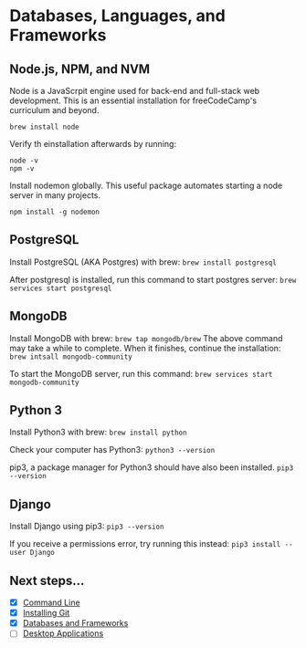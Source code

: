 # Databases, Languages, and Frameworks

## Node.js, NPM, and NVM

Node is a JavaScrpit engine used for back-end and full-stack web development. This is an essential installation for freeCodeCamp's curriculum and beyond.

`brew install node`

Verify th einstallation afterwards by running:
```
node -v
npm -v
```

Install nodemon globally. This useful package automates starting a node server in many projects.

`npm install -g nodemon`

## PostgreSQL

Install PostgreSQL (AKA Postgres) with brew:
`brew install postgresql`

After postgresql is installed, run this command to start postgres server:
`brew services start postgresql`

## MongoDB

Install MongoDB with brew:
`brew tap mongodb/brew`
The above command may take a while to complete. When it finishes, continue the installation:
`brew intsall mongodb-community`

To start the MongoDB server, run this command:
`brew services start mongodb-community`

## Python 3
Install Python3 with brew:
`brew install python`

Check your computer has Python3:
`python3 --version`

pip3, a package manager for Python3 should have also been installed.
`pip3 --version`

## Django
Install Django using pip3:
`pip3 --version`

If you receive a permissions error, try running this instead:
`pip3 install --user Django`

## Next steps...
* [X] [Command Line](command-line-setup.md)
* [X] [Installing Git](git-installation.md)
* [X] [Databases and Frameworks](db-frameworks.md)
* [ ] [Desktop Applications](desktop-applications.md)